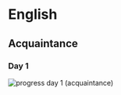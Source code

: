 ﻿# English
## Acquaintance
### Day 1
![progress day 1 (acquaintance)](https://github.com/AndriiKot/Marathon__acquaintance__day_1/blob/main/progress_day_1_acquaintance.jpg)